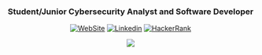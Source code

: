 
<div align="center">

### Student/Junior Cybersecurity Analyst and Software Developer

[![WebSite](https://img.shields.io/badge/website-000000?style=for-the-badge&logo=About.me&logoColor=white)](https://douglaslessat.github.io/douglasCurriculum/)
[![Linkedin](https://img.shields.io/badge/LinkedIn-0077B5?style=for-the-badge&logo=linkedin&logoColor=white)](https://www.linkedin.com/in/douglaslessat/) 
[![HackerRank](https://img.shields.io/badge/HackerRank-000000?style=for-the-badge&logo=hackerrank&logoColor=2EC866)](https://www.hackerrank.com/profile/douglaslessat) 
 
</div>
<div align="center">
<img src="https://64.media.tumblr.com/677428305a191be6292b953c224eaa14/2b8f60ec92192a15-be/s1280x1920/b8b3531ab88f320d70526e74ddeec55e72692021.gifv">
</div>

